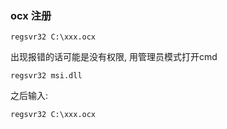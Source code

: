 ### ocx 注册
```
regsvr32 C:\xxx.ocx
```
出现报错的话可能是没有权限, 用管理员模式打开cmd
```
regsvr32 msi.dll
```

之后输入:
```
regsvr32 C:\xxx.ocx
```